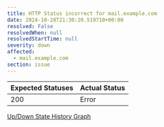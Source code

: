 ```yaml
---
title: HTTP Status incorrect for mail.example.com
date: 2024-10-28T21:30:20.519710+00:00
resolved: False
resolvedWhen: null
resolvedStartTime: null
severity: down
affected:
  - mail.example.com
section: issue
---
```


| Expected Statuses | Actual Status  |
|-------------------|----------------|
| 200 | Error |


[Up/Down State History Graph](mail.example.com-http.html)